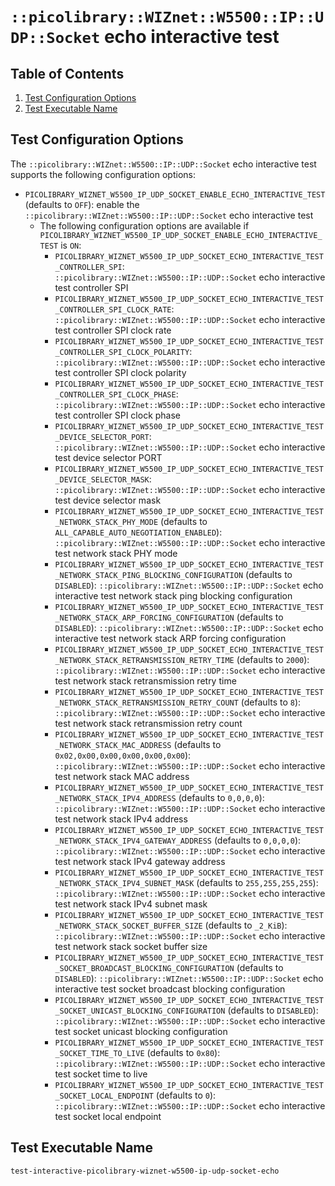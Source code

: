 # `::picolibrary::WIZnet::W5500::IP::UDP::Socket` echo interactive test

## Table of Contents
1. [Test Configuration Options](#test-configuration-options)
1. [Test Executable Name](#test-executable-name)

## Test Configuration Options
The `::picolibrary::WIZnet::W5500::IP::UDP::Socket` echo interactive test supports the
following configuration options:
- `PICOLIBRARY_WIZNET_W5500_IP_UDP_SOCKET_ENABLE_ECHO_INTERACTIVE_TEST` (defaults to
  `OFF`): enable the `::picolibrary::WIZnet::W5500::IP::UDP::Socket` echo interactive test
    - The following configuration options are available if
      `PICOLIBRARY_WIZNET_W5500_IP_UDP_SOCKET_ENABLE_ECHO_INTERACTIVE_TEST` is `ON`:
        - `PICOLIBRARY_WIZNET_W5500_IP_UDP_SOCKET_ECHO_INTERACTIVE_TEST_CONTROLLER_SPI`:
          `::picolibrary::WIZnet::W5500::IP::UDP::Socket` echo interactive test controller
          SPI
        - `PICOLIBRARY_WIZNET_W5500_IP_UDP_SOCKET_ECHO_INTERACTIVE_TEST_CONTROLLER_SPI_CLOCK_RATE`:
          `::picolibrary::WIZnet::W5500::IP::UDP::Socket` echo interactive test controller
          SPI clock rate
        - `PICOLIBRARY_WIZNET_W5500_IP_UDP_SOCKET_ECHO_INTERACTIVE_TEST_CONTROLLER_SPI_CLOCK_POLARITY`:
          `::picolibrary::WIZnet::W5500::IP::UDP::Socket` echo interactive test controller
          SPI clock polarity
        - `PICOLIBRARY_WIZNET_W5500_IP_UDP_SOCKET_ECHO_INTERACTIVE_TEST_CONTROLLER_SPI_CLOCK_PHASE`:
          `::picolibrary::WIZnet::W5500::IP::UDP::Socket` echo interactive test controller
          SPI clock phase
        - `PICOLIBRARY_WIZNET_W5500_IP_UDP_SOCKET_ECHO_INTERACTIVE_TEST_DEVICE_SELECTOR_PORT`:
          `::picolibrary::WIZnet::W5500::IP::UDP::Socket` echo interactive test device
          selector PORT
        - `PICOLIBRARY_WIZNET_W5500_IP_UDP_SOCKET_ECHO_INTERACTIVE_TEST_DEVICE_SELECTOR_MASK`:
          `::picolibrary::WIZnet::W5500::IP::UDP::Socket` echo interactive test device
          selector mask
        - `PICOLIBRARY_WIZNET_W5500_IP_UDP_SOCKET_ECHO_INTERACTIVE_TEST_NETWORK_STACK_PHY_MODE`
          (defaults to `ALL_CAPABLE_AUTO_NEGOTIATION_ENABLED`):
          `::picolibrary::WIZnet::W5500::IP::UDP::Socket` echo interactive test network
          stack PHY mode
        - `PICOLIBRARY_WIZNET_W5500_IP_UDP_SOCKET_ECHO_INTERACTIVE_TEST_NETWORK_STACK_PING_BLOCKING_CONFIGURATION`
          (defaults to `DISABLED`): `::picolibrary::WIZnet::W5500::IP::UDP::Socket` echo
          interactive test network stack ping blocking configuration
        - `PICOLIBRARY_WIZNET_W5500_IP_UDP_SOCKET_ECHO_INTERACTIVE_TEST_NETWORK_STACK_ARP_FORCING_CONFIGURATION`
          (defaults to `DISABLED`): `::picolibrary::WIZnet::W5500::IP::UDP::Socket` echo
          interactive test network stack ARP forcing configuration
        - `PICOLIBRARY_WIZNET_W5500_IP_UDP_SOCKET_ECHO_INTERACTIVE_TEST_NETWORK_STACK_RETRANSMISSION_RETRY_TIME`
          (defaults to `2000`): `::picolibrary::WIZnet::W5500::IP::UDP::Socket` echo
          interactive test network stack retransmission retry time
        - `PICOLIBRARY_WIZNET_W5500_IP_UDP_SOCKET_ECHO_INTERACTIVE_TEST_NETWORK_STACK_RETRANSMISSION_RETRY_COUNT`
          (defaults to `8`): `::picolibrary::WIZnet::W5500::IP::UDP::Socket` echo
          interactive test network stack retransmission retry count
        - `PICOLIBRARY_WIZNET_W5500_IP_UDP_SOCKET_ECHO_INTERACTIVE_TEST_NETWORK_STACK_MAC_ADDRESS`
          (defaults to `0x02,0x00,0x00,0x00,0x00,0x00`):
          `::picolibrary::WIZnet::W5500::IP::UDP::Socket` echo interactive test network
          stack MAC address
        - `PICOLIBRARY_WIZNET_W5500_IP_UDP_SOCKET_ECHO_INTERACTIVE_TEST_NETWORK_STACK_IPV4_ADDRESS`
          (defaults to `0,0,0,0`): `::picolibrary::WIZnet::W5500::IP::UDP::Socket` echo
          interactive test network stack IPv4 address
        - `PICOLIBRARY_WIZNET_W5500_IP_UDP_SOCKET_ECHO_INTERACTIVE_TEST_NETWORK_STACK_IPV4_GATEWAY_ADDRESS`
          (defaults to `0,0,0,0`): `::picolibrary::WIZnet::W5500::IP::UDP::Socket` echo
          interactive test network stack IPv4 gateway address
        - `PICOLIBRARY_WIZNET_W5500_IP_UDP_SOCKET_ECHO_INTERACTIVE_TEST_NETWORK_STACK_IPV4_SUBNET_MASK`
          (defaults to `255,255,255,255`): `::picolibrary::WIZnet::W5500::IP::UDP::Socket`
          echo interactive test network stack IPv4 subnet mask
        - `PICOLIBRARY_WIZNET_W5500_IP_UDP_SOCKET_ECHO_INTERACTIVE_TEST_NETWORK_STACK_SOCKET_BUFFER_SIZE`
          (defaults to `_2_KiB`): `::picolibrary::WIZnet::W5500::IP::UDP::Socket` echo
          interactive test network stack socket buffer size
        - `PICOLIBRARY_WIZNET_W5500_IP_UDP_SOCKET_ECHO_INTERACTIVE_TEST_SOCKET_BROADCAST_BLOCKING_CONFIGURATION`
          (defaults to `DISABLED`): `::picolibrary::WIZnet::W5500::IP::UDP::Socket` echo
          interactive test socket broadcast blocking configuration
        - `PICOLIBRARY_WIZNET_W5500_IP_UDP_SOCKET_ECHO_INTERACTIVE_TEST_SOCKET_UNICAST_BLOCKING_CONFIGURATION`
          (defaults to `DISABLED`): `::picolibrary::WIZnet::W5500::IP::UDP::Socket` echo
          interactive test socket unicast blocking configuration
        - `PICOLIBRARY_WIZNET_W5500_IP_UDP_SOCKET_ECHO_INTERACTIVE_TEST_SOCKET_TIME_TO_LIVE`
          (defaults to `0x80`): `::picolibrary::WIZnet::W5500::IP::UDP::Socket` echo
          interactive test socket time to live
        - `PICOLIBRARY_WIZNET_W5500_IP_UDP_SOCKET_ECHO_INTERACTIVE_TEST_SOCKET_LOCAL_ENDPOINT`
          (defaults to `0`): `::picolibrary::WIZnet::W5500::IP::UDP::Socket` echo
          interactive test socket local endpoint

## Test Executable Name
`test-interactive-picolibrary-wiznet-w5500-ip-udp-socket-echo`
